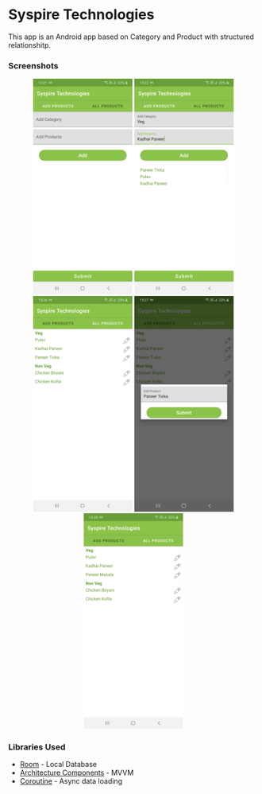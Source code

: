 # Syspire Technologies

This app is an Android app based on Category and Product with structured relationshitp.

### Screenshots

<div align="center">
  <img src="/screenshots/sc_1.png" width="200px"</img>
 <img src="/screenshots/sc_2.png" width="200px"</img>
 <img src="/screenshots/sc_3.png" width="200px"</img>
 <img src="/screenshots/Sc_4.png" width="200px"</img>
 <img src="/screenshots/Sc_5.png" width="200px"</img>
</div>

### Libraries Used

 - [Room](https://developer.android.com/training/data-storage/room) - Local Database
 - [Architecture Components](https://developer.android.com/topic/libraries/architecture/viewmodel) - MVVM
 - [Coroutine](https://developer.android.com/kotlin/coroutines) - Async data loading
